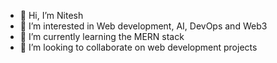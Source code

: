 - 👋 Hi, I’m Nitesh
- 👀 I’m interested in Web development, AI, DevOps and Web3
- 🌱 I’m currently learning the MERN stack 
- 💞️ I’m looking to collaborate on web development projects

